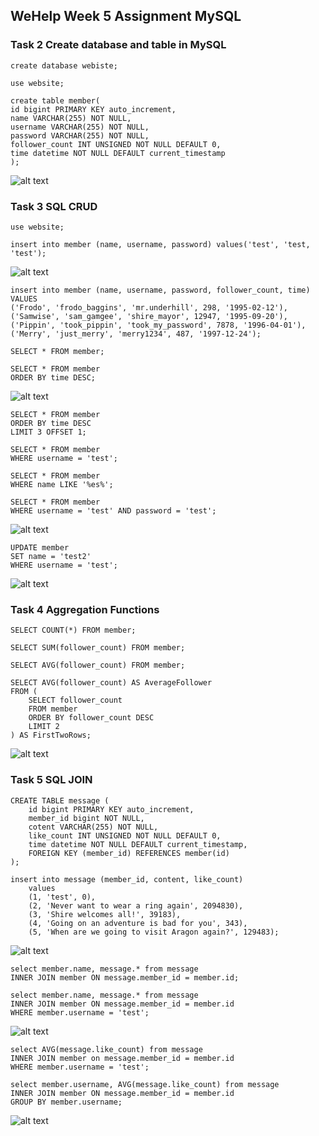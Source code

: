 ## WeHelp Week 5 Assignment MySQL

### Task 2 Create database and table in MySQL

```
create database webiste;

use website;

create table member(
id bigint PRIMARY KEY auto_increment,
name VARCHAR(255) NOT NULL,
username VARCHAR(255) NOT NULL,
password VARCHAR(255) NOT NULL,
follower_count INT UNSIGNED NOT NULL DEFAULT 0,
time datetime NOT NULL DEFAULT current_timestamp
);

```

![alt text](<Screenshot 2025-02-10 at 4.16.18 PM.png>)

### Task 3 SQL CRUD


```
use website;

insert into member (name, username, password) values('test', 'test, 'test');
```
![alt text](<Screenshot 2025-02-10 at 5.14.59 PM.png>)

```
insert into member (name, username, password, follower_count, time)
VALUES
('Frodo', 'frodo_baggins', 'mr.underhill', 298, '1995-02-12'),
('Samwise', 'sam_gamgee', 'shire_mayor', 12947, '1995-09-20'),
('Pippin', 'took_pippin', 'took_my_password', 7878, '1996-04-01'),
('Merry', 'just_merry', 'merry1234', 487, '1997-12-24');

SELECT * FROM member;

SELECT * FROM member
ORDER BY time DESC;

```
![alt text](<Screenshot 2025-02-10 at 6.04.47 PM.png>)

```
SELECT * FROM member
ORDER BY time DESC
LIMIT 3 OFFSET 1;

SELECT * FROM member
WHERE username = 'test';

SELECT * FROM member
WHERE name LIKE '%es%';

SELECT * FROM member
WHERE username = 'test' AND password = 'test';
```
![alt text](<Screenshot 2025-02-10 at 8.33.25 PM.png>)

```
UPDATE member
SET name = 'test2'
WHERE username = 'test';

```

![alt text](<Screenshot 2025-02-10 at 8.40.16 PM.png>)

### Task 4 Aggregation Functions

```
SELECT COUNT(*) FROM member;

SELECT SUM(follower_count) FROM member;

SELECT AVG(follower_count) FROM member;

SELECT AVG(follower_count) AS AverageFollower
FROM (
    SELECT follower_count
    FROM member
    ORDER BY follower_count DESC
    LIMIT 2
) AS FirstTwoRows;
```

![alt text](<Screenshot 2025-02-10 at 10.01.10 PM.png>)

### Task 5 SQL JOIN
```
CREATE TABLE message (
    id bigint PRIMARY KEY auto_increment,
    member_id bigint NOT NULL,
    cotent VARCHAR(255) NOT NULL,
    like_count INT UNSIGNED NOT NULL DEFAULT 0,
    time datetime NOT NULL DEFAULT current_timestamp,
    FOREIGN KEY (member_id) REFERENCES member(id)
);

insert into message (member_id, content, like_count)
    values
    (1, 'test', 0),
    (2, 'Never want to wear a ring again', 2094830),
    (3, 'Shire welcomes all!', 39183),
    (4, 'Going on an adventure is bad for you', 343),
    (5, 'When are we going to visit Aragon again?', 129483);
```
![alt text](<Screenshot 2025-02-11 at 2.31.59 PM.png>)

```
select member.name, message.* from message
INNER JOIN member ON message.member_id = member.id;

select member.name, message.* from message
INNER JOIN member ON message.member_id = member.id
WHERE member.username = 'test';
```

![alt text](<Screenshot 2025-02-11 at 10.06.04 PM.png>)

```
select AVG(message.like_count) from message
INNER JOIN member on message.member_id = member.id
WHERE member.username = 'test';

select member.username, AVG(message.like_count) from message
INNER JOIN member ON message.member_id = member.id
GROUP BY member.username;
```

![alt text](<Screenshot 2025-02-11 at 10.19.41 PM.png>)